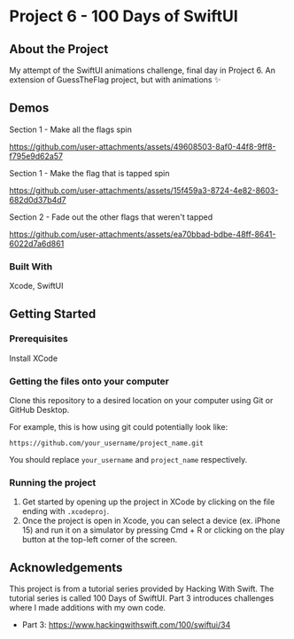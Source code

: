 # Project 6 - 100 Days of SwiftUI

## About the Project

My attempt of the SwiftUI animations challenge, final day in Project 6. An extension of GuessTheFlag project, but with animations ✨

## Demos

Section 1 - Make all the flags spin

https://github.com/user-attachments/assets/49608503-8af0-44f8-9ff8-f795e9d62a57

Section 1 - Make the flag that is tapped spin

https://github.com/user-attachments/assets/15f459a3-8724-4e82-8603-682d0d37b4d7

Section 2 - Fade out the other flags that weren't tapped 

https://github.com/user-attachments/assets/ea70bbad-bdbe-48ff-8641-6022d7a6d861

### Built With

Xcode, SwiftUI

## Getting Started

### Prerequisites

Install XCode

### Getting the files onto your computer

Clone this repository to a desired location on your computer using Git or GitHub Desktop. 

For example, this is how using git could potentially look like: 
```
https://github.com/your_username/project_name.git
```

You should replace `your_username` and `project_name` respectively.

### Running the project

1. Get started by opening up the project in XCode by clicking on the file ending with `.xcodeproj`.
2. Once the project is open in Xcode, you can select a device (ex. iPhone 15) and run it on a simulator by pressing Cmd + R or clicking on the play button at the top-left corner of the screen.

## Acknowledgements

This project is from a tutorial series provided by Hacking With Swift. The tutorial series is called 100 Days of SwiftUI. Part 3 introduces challenges where I made additions with my own code.

- Part 3: https://www.hackingwithswift.com/100/swiftui/34
